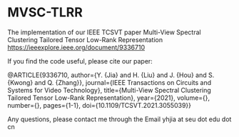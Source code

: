 # MVSC-TLRR
The implementation of our IEEE TCSVT paper Multi-View Spectral Clustering Tailored Tensor Low-Rank Representation
https://ieeexplore.ieee.org/document/9336710

If you find the code useful, please cite our paper:

@ARTICLE{9336710,
  author={Y. {Jia} and H. {Liu} and J. {Hou} and S. {Kwong} and Q. {Zhang}},
  journal={IEEE Transactions on Circuits and Systems for Video Technology}, 
  title={Multi-View Spectral Clustering Tailored Tensor Low-Rank Representation}, 
  year={2021},
  volume={},
  number={},
  pages={1-1},
  doi={10.1109/TCSVT.2021.3055039}}
  
Any questions, please contact me through the Email
yhjia at seu dot edu dot cn

